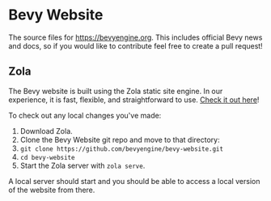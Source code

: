 # Bevy Website

The source files for https://bevyengine.org. This includes official Bevy news and docs, so if you would like to contribute feel free to create a pull request!

## Zola

The Bevy website is built using the Zola static site engine. In our experience, it is fast, flexible, and straightforward to use. [Check it out here](https://www.getzola.org/)!

To check out any local changes you've made:
1. Download Zola.
2. Clone the Bevy Website git repo and move to that directory:
  1. `git clone https://github.com/bevyengine/bevy-website.git`
  2. `cd bevy-website`
3. Start the Zola server with `zola serve`.

A local server should start and you should be able to access a local version of the website from there.

